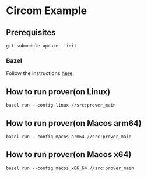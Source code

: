 # Circom Example

## Prerequisites

```shell
git submodule update --init
```

### Bazel

Follow the instructions [here](https://bazel.build/install).

## How to run prover(on Linux)

```shell
bazel run --config linux //src:prover_main
```

## How to run prover(on Macos arm64)

```shell
bazel run --config macos_arm64 //src:prover_main
```

## How to run prover(on Macos x64)

```shell
bazel run --config macos_x86_64 //src:prover_main
```
